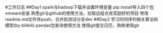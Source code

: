 #工作日志
##Day1
spark与hadoop下载并设置环境变量
pip install导入四个包
vmware安装
熟悉git与github的使用方法，拉取远程仓库奖励好的项目
修改readme.md文件并push，合并到测试分支dev
##Day2
学习时间序列相关算法和模型(by bilibili)
pandas包查询使用方法
使用git提交日历，熟练使用git
